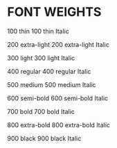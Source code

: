 # FONT WEIGHTS #

100 thin
100 thin Italic

200 extra-light
200 extra-light Italic

300 light
300 light Italic

400 regular
400 regular Italic

500 medium
500 medium Italic

600 semi-bold
600 semi-bold Italic

700 bold
700 bold Italic

800 extra-bold
800 extra-bold Italic

900 black
900 black Italic